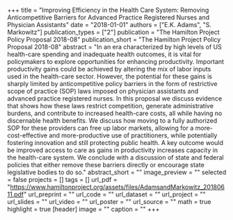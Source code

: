 +++
title = "Improving Efficiency in the Health Care System:  Removing Anticompetitive Barriers for Advanced Practice Registered Nurses and Physician Assistants"
date = "2018-01-01"
authors = ["E.K. Adams", "S. Markowitz"]
publication_types = ["2"]
publication = "The Hamilton Project Policy Proposal 2018-08"
publication_short = "The Hamilton Project Policy Proposal 2018-08"
abstract = "In an era characterized by high levels of US health-care spending and inadequate health outcomes, it is vital for policymakers to explore opportunities for enhancing productivity. Important productivity gains could be achieved by altering the mix of labor inputs used in the health-care sector. However, the potential for these gains is sharply limited by anticompetitive policy barriers in the form of restrictive scope of practice (SOP) laws imposed on physician assistants and advanced practice registered nurses. In this proposal we discuss evidence that shows how these laws restrict competition, generate administrative burdens, and contribute to increased health-care costs, all while having no discernable health benefits. We discuss how moving to a fully authorized SOP for these providers can free up labor markets, allowing for a more-cost-effective and more-productive use of practitioners, while potentially fostering innovation and still protecting public health. A key outcome would be improved access to care as gains in productivity increases capacity in the health-care system. We conclude with a discussion of state and federal policies that either remove these barriers directly or encourage state legislative bodies to do so."
abstract_short = ""
image_preview = ""
selected = false
projects = []
tags = []
url_pdf = "https://www.hamiltonproject.org/assets/files/AdamsandMarkowitz_20180611.pdf"
url_preprint = ""
url_code = ""
url_dataset = ""
url_project = ""
url_slides = ""
url_video = ""
url_poster = ""
url_source = ""
math = true
highlight = true
[header]
image = ""
caption = ""
+++
